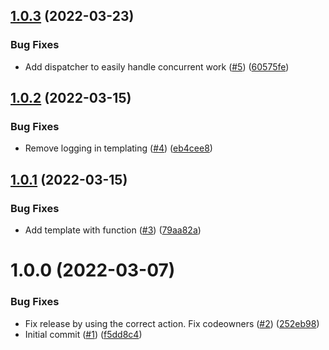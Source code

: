## [1.0.3](https://github.com/catalystsquad/app-utils-go/compare/v1.0.2...v1.0.3) (2022-03-23)


### Bug Fixes

* Add dispatcher to easily handle concurrent work ([#5](https://github.com/catalystsquad/app-utils-go/issues/5)) ([60575fe](https://github.com/catalystsquad/app-utils-go/commit/60575fec78a9f539d97fd1c04626a6fa7c9f7652))

## [1.0.2](https://github.com/catalystsquad/app-utils-go/compare/v1.0.1...v1.0.2) (2022-03-15)


### Bug Fixes

* Remove logging in templating ([#4](https://github.com/catalystsquad/app-utils-go/issues/4)) ([eb4cee8](https://github.com/catalystsquad/app-utils-go/commit/eb4cee85deedee0f707e8a49ea688eaa17e56cb7))

## [1.0.1](https://github.com/catalystsquad/app-utils-go/compare/v1.0.0...v1.0.1) (2022-03-15)


### Bug Fixes

* Add template with function ([#3](https://github.com/catalystsquad/app-utils-go/issues/3)) ([79aa82a](https://github.com/catalystsquad/app-utils-go/commit/79aa82af3dfa1afd3633e84c367ac6af382da603))

# 1.0.0 (2022-03-07)


### Bug Fixes

* Fix release by using the correct action. Fix codeowners ([#2](https://github.com/catalystsquad/app-utils-go/issues/2)) ([252eb98](https://github.com/catalystsquad/app-utils-go/commit/252eb983a59a2ffff3b6ef43fe4a5868bf714955))
* Initial commit ([#1](https://github.com/catalystsquad/app-utils-go/issues/1)) ([f5dd8c4](https://github.com/catalystsquad/app-utils-go/commit/f5dd8c46609c341cd022e067357faf17be9b86ce))
